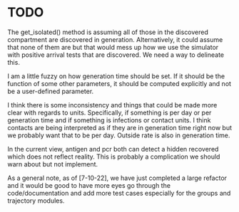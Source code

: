 # TODO

The get_isolated() method is assuming all of those in the discovered
compartment are discovered in generation. Alternatively, it could assume
that none of them are but that would mess up how we use the simulator with
positive arrival tests that are discovered. We need a way to delineate this.

I am a little fuzzy on how generation time should be set. If it should be the
function of some other parameters, it should be computed explicitly and not be
a user-defined parameter.

I think there is some inconsistency and things that could be made more clear
with regards to units. Specifically, if something is per day or per generation
time and if something is infections or contact units. I think contacts are
being interpreted as if they are in generation time right now but we
probably want that to be per day. Outside rate is also in generation time.

In the current view, antigen and pcr both can detect a hidden recovered which
does not reflect reality. This is probably a complication we should warn about
but not implement.

As a general note, as of [7-10-22], we have just completed a large refactor and
it would be good to have more eyes go through the code/documentation and add
more test cases especially for the groups and trajectory modules.
